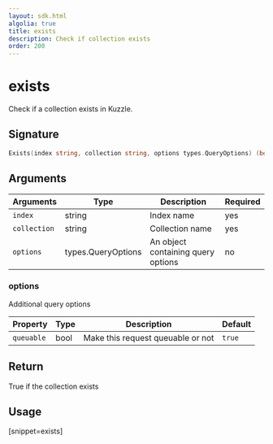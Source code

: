 ```yaml
---
layout: sdk.html
algolia: true
title: exists
description: Check if collection exists
order: 200
---
```


# exists

Check if a collection exists in Kuzzle.

## Signature

```go
Exists(index string, collection string, options types.QueryOptions) (bool, error)
```

## Arguments

| Arguments    | Type    | Description | Required
|--------------|---------|-------------|----------
| ``index`` | string | Index name    | yes  |
| ``collection`` | string | Collection name    | yes  |
| ``options`` | types.QueryOptions | An object containing query options    | no  |

### **options**

Additional query options

| Property   | Type    | Description                       | Default |
| ---------- | ------- | --------------------------------- | ------- |
| `queuable` | bool | Make this request queuable or not | `true`  |

## Return

True if the collection exists

## Usage

[snippet=exists]
